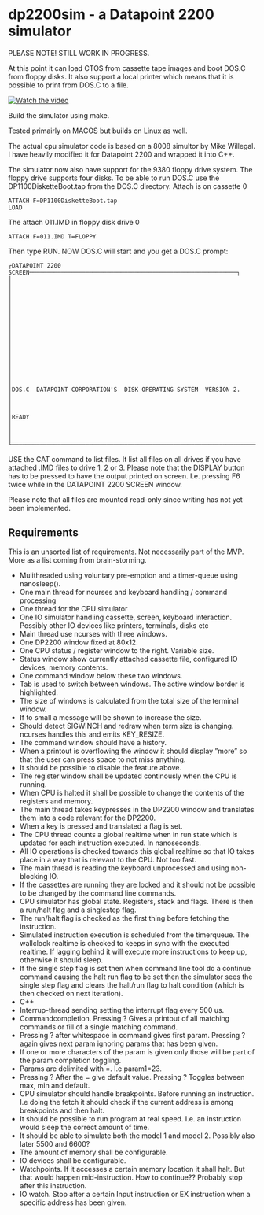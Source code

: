 # dp2200sim - a Datapoint 2200 simulator

PLEASE NOTE!  STILL WORK IN PROGRESS.<BR> 
 
At this point it can load CTOS from cassette tape images and boot DOS.C from floppy disks. It also support a local printer which means that it is possible to print from DOS.C to a file.


[![Watch the video](https://i.imgur.com/zhIMYDc.png)](https://youtu.be/XfsMBhP13ww)

Build the simulator using make.

Tested primairly on MACOS but builds on Linux as well.

The actual cpu simulator code is based on a 8008 simultor by Mike Willegal. I have heavily modified it for Datapoint 2200 and wrapped it into C++.

The simulator now also have support for the 9380 floppy drive system. The floppy drive supports four disks. To be able to run DOS.C use the DP1100DisketteBoot.tap from the DOS.C directory. 
Attach is on cassette 0
```
ATTACH F=DP1100DisketteBoot.tap
LOAD
```

The attach 011.IMD in floppy disk drive 0
```
ATTACH F=011.IMD T=FLOPPY 
```
Then type RUN. NOW DOS.C will start and you get a DOS.C prompt:

```
┌DATAPOINT 2200 SCREEN───────────────────────────────────────────────────────────┐
│                                                                                │
│                                                                                │
│                                                                                │
│                                                                                │
│                                                                                │
│                                                                                │
│                                                                                │
│                                                                                │
│DOS.C  DATAPOINT CORPORATION'S  DISK OPERATING SYSTEM  VERSION 2.               │
│                                                                                │
│READY                                                                           │
│                                                                                │
└────────────────────────────────────────────────────────────────────────────────┘
```
USE the CAT command to list files. It list all files on all drives if you have attached .IMD files to drive 1, 2 or 3.
Please note that the DISPLAY button has to be pressed to have the output printed on screen. I.e. pressing F6 twice while in the DATAPOINT 2200 SCREEN window.

Please note that all files are mounted read-only since writing has not yet been implemented.

## Requirements

This is an unsorted list of requirements. Not necessarily part of the MVP. More as a list coming from brain-storming.

* Mulithreaded using voluntary pre-emption and a timer-queue using nanosleep().
* One main thread for ncurses and keyboard handling / command processing
* One thread for the CPU simulator
* One IO simulator handling cassette, screen, keyboard interaction. Possibly other IO devices like printers, terminals, disks etc
* Main thread use ncurses with three windows.
* One DP2200 window fixed at 80x12.
* One CPU status / register window to the right. Variable size.
* Status window show currently attached cassette file, configured IO devices, memory contents.
* One command window below these two windows.
* Tab is used to switch between windows. The active window border is highlighted.
* The size of windows is calculated from the total size of the terminal window.
* If to small a message will be shown to increase the size.
* Should detect SIGWINCH and redraw when term size is changing. ncurses handles this and emits KEY_RESIZE.
* The command window should have a history.
* When a printout is overflowing the window it should display ”more” so that the user can press space to not miss anything.
* It should be possible to disable the feature above.
* The register window shall be updated continously when the CPU is running.
* When CPU is halted it shall be possible to change the contents of the registers and memory.
* The main thread takes keypresses in the DP2200 window and translates them into a code relevant for the DP2200.
* When a key is pressed and translated a flag is set.
* The CPU thread counts a global realtime when in run state which is updated for each instruction executed. In nanoseconds.
* All IO operations is checked towards this global realtime so that IO takes place in a way that is relevant to the CPU. Not too fast.
* The main thread is reading the keyboard unprocessed and using non-blocking IO.
* If the cassettes are running they are locked and it should not be possible to be changed by the command line commands.
* CPU simulator has global state. Registers, stack and flags. There is then a run/halt flag and a singlestep flag.
* The run/halt flag is checked as the first thing before fetching the instruction.
* Simulated instruction execution is scheduled from the timerqueue. The wallclock realtime is checked to keeps in sync with the executed realtime. If lagging behind it will execute more instructions to keep up, otherwise it should sleep.
* If the single step flag is set then when command line tool do a continue command causing the halt run flag to be set then the simulator sees the single step flag and clears the halt/run flag to halt condition (which is then checked on next iteration).
* C++
* Interrup-thread sending setting the interrupt flag every 500 us.
* Commandcompletion. Pressing ? Gives a printout of all matching commands or fill of a single matching command.
* Pressing ? after whitespace in command gives first param. Pressing ? again gives next param ignoring params that has been given.
* If one or more characters of the param is given only those will be part of the param completion toggling.
* Params are delimited with =. I.e param1=23.
* Pressing ? After the = give default value. Pressing ? Toggles between max, min and default.
* CPU simulator should handle breakpoints. Before running an instruction. I.e doing the fetch it should check if the current address is among breakpoints and then halt.
* It should be possible to run program at real speed. I.e. an instruction would sleep the correct amount of time.
* It should be able to simulate both the model 1 and model 2. Possibly also later 5500 and 6600?
* The amount of memory shall be configurable.
* IO devices shall be configurable.
* Watchpoints. If it accesses a certain memory location it shall halt. But that would happen mid-instruction. How to continue?? Probably stop after this instruction.
* IO watch. Stop after a certain Input instruction or EX instruction when a specific address has been given.
